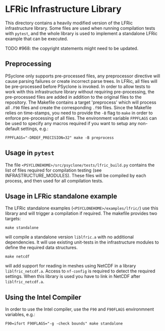 # LFRic Infrastructure Library

This directory contains a heavily modified version of the
LFRic infrastructure library. Some files are used when
running compilation tests with ``pytest``, and the whole library
is used to implement a standalone LFRic example that can
be executed.

TODO #968: the copyright statements might need to be updated.

## Preprocessing
PSyclone only supports pre-processed files, any preprocessor directive
will cause parsing failures or create incorrect parse trees.
In LFRic, all files will be pre-processed before PSyclone is invoked.
In order to allow tests to work with this infrastructure library
without requiring pre-processing, the pre-processed files are added
in addition to the original files to the repository. The Makefile
contains a target 'preprocess' which will process all ``.F90``
files and create the corresponding ``.f90`` files. Since the Makefile
relies on time-stamps, you need to provide the ``-B`` flag to ``make``
in order to enforce pre-processing of all files. The environment
variable ``FPPFLAGS`` can be used to specify any macros required if
you want to setup any non-default settings, e.g.:

```shell
FPPFLAGS="-DRDEF_PRECISION=32" make -B preprocess
```

## Usage in ``pytest``
The file ``<PSYCLONEHOME>/src/psyclone/tests/lfric_build.py`` contains
the list of files required for compilation testing (see
INFRASTRUCTURE_MODULES). These files will be compiled by each process,
and then used for all compilation tests.

## Usage in LFRic standalone example
The LFRic standalone examples (``<PSYCLONEHOME>/examples/lfric/``) use
this library and will trigger a compilation if required.
The makefile provides two targets:

```shell
make standalone
```
will compile a standalone version ``liblfric.a`` with no additional
dependencies. It will use existing unit-tests in the infrastructure
modules to define the required data structures.

```shell
make netcdf
```
will add support for reading in meshes using NetCDF in a library
``liblfric_netcdf.a``. Access to ``nf-config`` is required to
detect the required settings. When this library is used you
have to link in NetCDF after ``liblfric_netcdf.a``.

## Using the Intel Compiler
In order to use the Intel compiler, use the ``F90`` and ``F90FLAGS``
environmnent variables, e.g.:

```shell
F90=ifort F90FLAGS="-g -check bounds" make standalone
```
